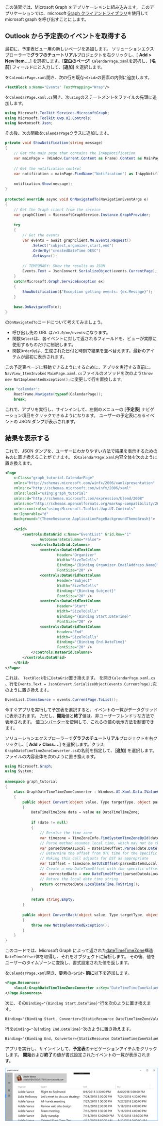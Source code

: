<!-- markdownlint-disable MD002 MD041 -->

この演習では、Microsoft Graph をアプリケーションに組み込みます。 このアプリケーションでは、microsoft [Graph クライアントライブラリ](https://github.com/microsoftgraph/msgraph-sdk-dotnet)を使用して microsoft graph を呼び出すことにします。

## <a name="get-calendar-events-from-outlook"></a>Outlook から予定表のイベントを取得する

最初に、予定表ビュー用の新しいページを追加します。 ソリューションエクスプローラーで**グラフのチュートリアル**プロジェクトを右クリックし、[ **Add > New Item...**.] を選択します。[**空白のページ**] `CalendarPage.xaml`を選択し、[**名前**] フィールドにと入力して、[**追加**] を選択します。

を`CalendarPage.xaml`開き、次の行を既存`<Grid>`の要素の内側に追加します。

```xml
<TextBlock x:Name="Events" TextWrapping="Wrap"/>
```

を`CalendarPage.xaml.cs`開き、次`using`のステートメントをファイルの先頭に追加します。

```cs
using Microsoft.Toolkit.Services.MicrosoftGraph;
using Microsoft.Toolkit.Uwp.UI.Controls;
using Newtonsoft.Json;
```

その後、次の関数を`CalendarPage`クラスに追加します。

```cs
private void ShowNotification(string message)
{
    // Get the main page that contains the InAppNotification
    var mainPage = (Window.Current.Content as Frame).Content as MainPage;

    // Get the notification control
    var notification = mainPage.FindName("Notification") as InAppNotification;

    notification.Show(message);
}

protected override async void OnNavigatedTo(NavigationEventArgs e)
{
    // Get the Graph client from the service
    var graphClient = MicrosoftGraphService.Instance.GraphProvider;

    try
    {
        // Get the events
        var events = await graphClient.Me.Events.Request()
            .Select("subject,organizer,start,end")
            .OrderBy("createdDateTime DESC")
            .GetAsync();

        // TEMPORARY: Show the results as JSON
        Events.Text = JsonConvert.SerializeObject(events.CurrentPage);
    }
    catch(Microsoft.Graph.ServiceException ex)
    {
        ShowNotification($"Exception getting events: {ex.Message}");
    }

    base.OnNavigatedTo(e);
}
```

の`OnNavigatedTo`コードについて考えてみましょう。

- 呼び出し先の URL は`/v1.0/me/events`になります。
- 関数`Select`は、各イベントに対して返されるフィールドを、ビューが実際に使用するものだけに制限します。
- 関数`OrderBy`は、生成された日付と時刻で結果を並べ替えます。最新のアイテムが最初に表示されます。

この予定表ページに移動できるようにするために、アプリを実行する直前に、 `NavView_ItemInvoked` `MainPage.xaml.cs`ファイルのメソッドを次のよう`throw new NotImplementedException();`に変更して行を置換します。

```cs
case "calendar":
    RootFrame.Navigate(typeof(CalendarPage));
    break;
```

これで、アプリを実行し、サインインして、左側のメニューの [**予定表**] ナビゲーション項目をクリックできるようになります。 ユーザーの予定表にあるイベントの JSON ダンプが表示されます。

## <a name="display-the-results"></a>結果を表示する

これで、JSON ダンプを、ユーザーにわかりやすい方法で結果を表示するためのものに置き換えることができます。 の`CalendarPage.xaml`内容全体を次のように置き換えます。

```xml
<Page
    x:Class="graph_tutorial.CalendarPage"
    xmlns="http://schemas.microsoft.com/winfx/2006/xaml/presentation"
    xmlns:x="http://schemas.microsoft.com/winfx/2006/xaml"
    xmlns:local="using:graph_tutorial"
    xmlns:d="http://schemas.microsoft.com/expression/blend/2008"
    xmlns:mc="http://schemas.openxmlformats.org/markup-compatibility/2006"
    xmlns:controls="using:Microsoft.Toolkit.Uwp.UI.Controls"
    mc:Ignorable="d"
    Background="{ThemeResource ApplicationPageBackgroundThemeBrush}">

    <Grid>
        <controls:DataGrid x:Name="EventList" Grid.Row="1"
                AutoGenerateColumns="False">
            <controls:DataGrid.Columns>
                <controls:DataGridTextColumn
                        Header="Organizer"
                        Width="SizeToCells"
                        Binding="{Binding Organizer.EmailAddress.Name}"
                        FontSize="20" />
                <controls:DataGridTextColumn
                        Header="Subject"
                        Width="SizeToCells"
                        Binding="{Binding Subject}"
                        FontSize="20" />
                <controls:DataGridTextColumn
                        Header="Start"
                        Width="SizeToCells"
                        Binding="{Binding Start.DateTime}"
                        FontSize="20" />
                <controls:DataGridTextColumn
                        Header="End"
                        Width="SizeToCells"
                        Binding="{Binding End.DateTime}"
                        FontSize="20" />
            </controls:DataGrid.Columns>
        </controls:DataGrid>
    </Grid>
</Page>
```

これは、 `TextBlock`をに`DataGrid`置き換えます。 を開き`CalendarPage.xaml.cs` 、行を`Events.Text = JsonConvert.SerializeObject(events.CurrentPage);`次のように置き換えます。

```cs
EventList.ItemsSource = events.CurrentPage.ToList();
```

今すぐアプリを実行して予定表を選択すると、イベントの一覧がデータグリッドに表示されます。 ただし、**開始**値と**終了**値は、非ユーザーフレンドリな方法で表示されます。 [値コンバーター](https://docs.microsoft.com/uwp/api/Windows.UI.Xaml.Data.IValueConverter)を使用して、これらの値の表示方法を制御できます。

ソリューションエクスプローラーで**グラフのチュートリアル**プロジェクトを右クリックし、[ **Add > Class...**.] を選択します。クラス`GraphDateTimeTimeZoneConverter.cs`の名前を指定して、[**追加**] を選択します。 ファイルの内容全体を次のように置き換えます。

```cs
using Microsoft.Graph;
using System;

namespace graph_tutorial
{
    class GraphDateTimeTimeZoneConverter : Windows.UI.Xaml.Data.IValueConverter
    {
        public object Convert(object value, Type targetType, object parameter, string language)
        {
            DateTimeTimeZone date = value as DateTimeTimeZone;

            if (date != null)
            {
                // Resolve the time zone
                var timezone = TimeZoneInfo.FindSystemTimeZoneById(date.TimeZone);
                // Parse method assumes local time, which may not be the case
                var parsedDateAsLocal = DateTimeOffset.Parse(date.DateTime);
                // Determine the offset from UTC time for the specific date
                // Making this call adjusts for DST as appropriate
                var tzOffset = timezone.GetUtcOffset(parsedDateAsLocal.DateTime);
                // Create a new DateTimeOffset with the specific offset from UTC
                var correctedDate = new DateTimeOffset(parsedDateAsLocal.DateTime, tzOffset);
                // Return the local date time string
                return correctedDate.LocalDateTime.ToString();
            }

            return string.Empty;
        }

        public object ConvertBack(object value, Type targetType, object parameter, string language)
        {
            throw new NotImplementedException();
        }
    }
}
```

このコードでは、Microsoft Graph によって返された[dateTimeTimeZone](https://developer.microsoft.com/en-us/graph/docs/api-reference/v1.0/resources/datetimetimezone)構造`DateTimeOffset`体を取得し、それをオブジェクトに解析します。 その後、値をユーザーのタイムゾーンに変換し、書式設定された値を返します。

を`CalendarPage.xaml`開き、要素の`<Grid>` **前に**以下を追加します。

```xml
<Page.Resources>
    <local:GraphDateTimeTimeZoneConverter x:Key="DateTimeTimeZoneValueConverter" />
</Page.Resources>
```

次に、その`Binding="{Binding Start.DateTime}"`行を次のように置き換えます。

```xml
Binding="{Binding Start, Converter={StaticResource DateTimeTimeZoneValueConverter}}"
```

行を`Binding="{Binding End.DateTime}"`次のように置き換えます。

```xml
Binding="{Binding End, Converter={StaticResource DateTimeTimeZoneValueConverter}}"
```

アプリを実行し、サインインして、**予定表**のナビゲーションアイテムをクリックします。 **開始**および**終了**の値が書式設定されたイベントの一覧が表示されます。

![イベントの表のスクリーンショット](./images/add-msgraph-01.png)

